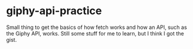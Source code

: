 # giphy-api-practice

Small thing to get the basics of how fetch works and how an API, such as the Giphy API, works. Still some stuff for me to learn, but I think I got the gist.
